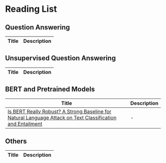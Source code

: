 # Reading List

## Question Answering

| Title | Description |
| --- | --- |

## Unsupervised Question Answering

| Title | Description |
| --- | --- |

## BERT and Pretrained Models

| Title | Description |
| --- | --- |
| [Is BERT Really Robust? A Strong Baseline for Natural Language Attack on Text Classification and Entailment](https://arxiv.org/abs/1907.11932) | - |

## Others

| Title | Description |
| --- | --- |
